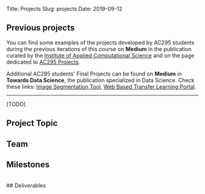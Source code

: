 Title: Projects
Slug: projects
Date: 2019-09-12

<style>
pre {
  background-color: #F5F5F5;
  display: block;
  font-family: monospace;
  font-size: 14px;
  white-space: pre;
  border-color: #999999;
  border-width: 1px;
  border-style: solid;
  border-radius: 6px;
  margin: 1em 0;
  padding: 5px;
  white-space: pre-wrap;
}
.containerMain {
    display: flex;
    width: 100%;
    height: 300px;
}
</style>


## Previous projects
You can find some examples of the projects developed by AC295 students during the previous iterations of this course on **Medium** in the publication curated by the [Institute of Applied Computational Science](https://medium.com/institute-for-applied-computational-science)
and on the page dedicated to [AC295 Projects](https://medium.com/institute-for-applied-computational-science/ac295/home).

Additional AC295 students' Final Projects can be found on **Medium** in **Towards Data Science**, the publication specialized in Data Science. Check these links: [Image Segmentation Tool](https://towardsdatascience.com/how-we-built-an-easy-to-use-image-segmentation-tool-with-transfer-learning-546efb6ae98), [Web Based Transfer Learning Portal](https://towardsdatascience.com/democratizing-image-classification-d578854a6c19).

<hr>

[TODO]
## Project Topic

## Team

## Milestones

</br>
## Deliverables 


<br>